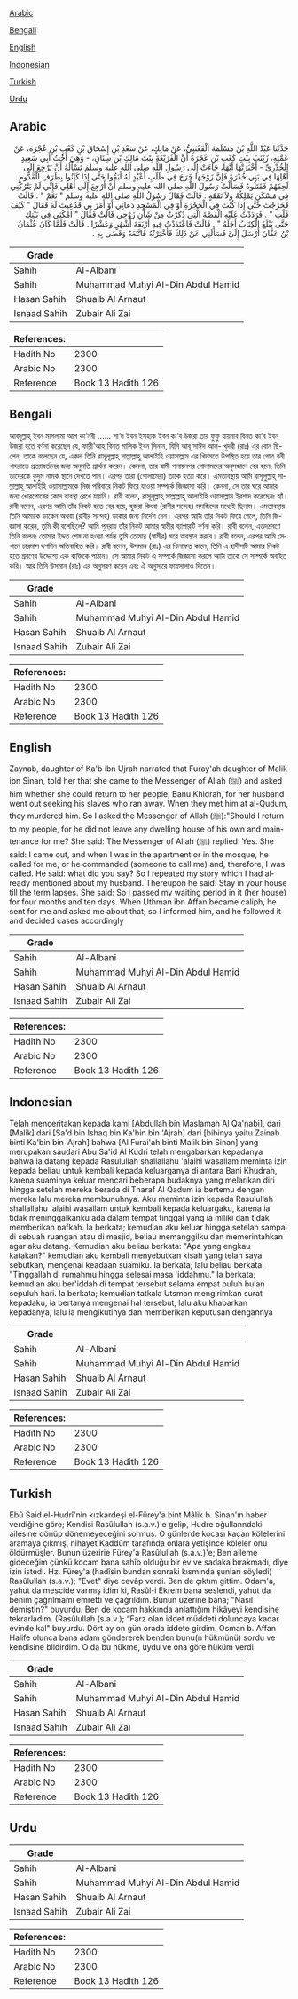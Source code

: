 [Arabic](#arabic)

[Bengali](#bengali)

[English](#english)

[Indonesian](#indonesian)

[Turkish](#turkish)

[Urdu](#urdu)

## Arabic


<div dir="rtl" lang="ar" style={{fontSize:'larger',backgroundColor:'#f8f9fa',padding:20}}>
حَدَّثَنَا عَبْدُ اللَّهِ بْنُ مَسْلَمَةَ الْقَعْنَبِيُّ، عَنْ مَالِكٍ، عَنْ سَعْدِ بْنِ إِسْحَاقَ بْنِ كَعْبِ بْنِ عُجْرَةَ، عَنْ عَمَّتِهِ، زَيْنَبَ بِنْتِ كَعْبِ بْنِ عُجْرَةَ أَنَّ الْفُرَيْعَةَ بِنْتَ مَالِكِ بْنِ سِنَانٍ، - وَهِيَ أُخْتُ أَبِي سَعِيدٍ الْخُدْرِيِّ - أَخْبَرَتْهَا أَنَّهَا، جَاءَتْ إِلَى رَسُولِ اللَّهِ صلى الله عليه وسلم تَسْأَلُهُ أَنْ تَرْجِعَ إِلَى أَهْلِهَا فِي بَنِي خُدْرَةَ فَإِنَّ زَوْجَهَا خَرَجَ فِي طَلَبِ أَعْبُدٍ لَهُ أَبَقُوا حَتَّى إِذَا كَانُوا بِطَرَفِ الْقَدُّومِ لَحِقَهُمْ فَقَتَلُوهُ فَسَأَلْتُ رَسُولَ اللَّهِ صلى الله عليه وسلم أَنْ أَرْجِعَ إِلَى أَهْلِي فَإِنِّي لَمْ يَتْرُكْنِي فِي مَسْكَنٍ يَمْلِكُهُ وَلاَ نَفَقَةٍ ‏.‏ قَالَتْ فَقَالَ رَسُولُ اللَّهِ صلى الله عليه وسلم ‏"‏ نَعَمْ ‏"‏ ‏.‏ قَالَتْ فَخَرَجْتُ حَتَّى إِذَا كُنْتُ فِي الْحُجْرَةِ أَوْ فِي الْمَسْجِدِ دَعَانِي أَوْ أَمَرَ بِي فَدُعِيتُ لَهُ فَقَالَ ‏"‏ كَيْفَ قُلْتِ ‏"‏ ‏.‏ فَرَدَدْتُ عَلَيْهِ الْقِصَّةَ الَّتِي ذَكَرْتُ مِنْ شَأْنِ زَوْجِي قَالَتْ فَقَالَ ‏"‏ امْكُثِي فِي بَيْتِكِ حَتَّى يَبْلُغَ الْكِتَابُ أَجَلَهُ ‏"‏ ‏.‏ قَالَتْ فَاعْتَدَدْتُ فِيهِ أَرْبَعَةَ أَشْهُرٍ وَعَشْرًا ‏.‏ قَالَتْ فَلَمَّا كَانَ عُثْمَانُ بْنُ عَفَّانَ أَرْسَلَ إِلَىَّ فَسَأَلَنِي عَنْ ذَلِكَ فَأَخْبَرْتُهُ فَاتَّبَعَهُ وَقَضَى بِهِ ‏.‏
</div>
<div style={{backgroundColor:'#f8f9fa',padding:20, marginBottom: 10}}><table> <thead> <tr> <th>Grade</th> <th></th> </tr> </thead> <tbody> <tr><td>Sahih</td><td>Al-Albani</td></tr><tr><td>Sahih</td><td>Muhammad Muhyi Al-Din Abdul Hamid</td></tr><tr><td>Hasan Sahih</td><td>Shuaib Al Arnaut</td></tr><tr><td>Isnaad Sahih</td><td>Zubair Ali Zai</td></tr></tbody></table><table> <thead> <tr> <th>References:</th> <th></th> </tr> </thead> <tbody><tr><td>Hadith No</td><td>2300</td></tr><tr><td>Arabic No</td><td>2300</td></tr><tr><td>Reference</td><td>Book 13 Hadith 126</td></tr></tbody></table></div>

## Bengali


<div dir="ltr" lang="bn" style={{fontSize:'larger',backgroundColor:'#f8f9fa',padding:20}}>
আবদুল্লাহ্ ইবন মাসলামা আল কা‘নবী ...... সা‘দ ইবন ইসহাক ইবন কা‘ব উজরা তার ফুফু যায়নাব বিনত কা‘ব ইবন উজরা হতে বর্ণনা করেছেন যে, ফারী'আহ বিনত মালিক ইবন সিনান, যিনি আবূ সাঈদ আল- খুদরী (রাঃ) এর বোন ছিলেন, তাকে বলেছেন যে, একদা তিনি রাসূলূল্লাহ্ সাল্লাল্লাহু আলাইহি ওয়াসাল্লাম এর খিদমতে উপস্থিত হয়ে তার গোত্র বনী খাদরাতে প্রত্যাবর্তনের জন্য অনুমতি প্রার্থনা করেন। কেননা, তার স্বামী পলায়নপর গোলামদের অনুসন্ধানে বের হলে, তিনি তাদেরকে কুদুম নামক স্থানে দেখতে পান। এরপর তারা (গোলামেরা) তাকে হত্যা করে। এমতাবস্থায় আমি রাসূলুল্লাহ্ সাল্লাল্লাহু আলাইহি ওয়াসাল্লামকে নিজ পরিবারে নিকট ফিরে যাওয়া সম্পর্কে জিজ্ঞাসা করি। কেননা, সে তার ঘরে আমার জন্য খোরপোষের কোন ব্যবস্থা রেখে যায়নি। রাবী বলেন, রাসূলূল্লাহ্ সাল্লাল্লাহু আলাইহি ওয়াসাল্লাম ইরশাদ করেছেনঃ হ্যাঁ। রাবী বলেন, এরপর আমি তাঁর নিকট হতে বের হয়ে, হুজরা কিংবা (রাবীর সন্দেহ) মসজিদের মধ্যেই ছিলাম। এমতাবস্থায় তিনি আমাকে ডাকেন অথবা (রাবীর সন্দেহ) ডাকার জন্য নির্দেশ দেন। এরপর আমি তাঁর নিকট ফিরে গেলে, তিনি জিজ্ঞাসা করেন, তুমি কী বলেছিলে? আমি পুনরায় তাঁর নিকট আমার স্বামীর ব্যাপারটি বর্ণনা করি। রাবী বলেন, এতদশ্রবণে তিনি বলেনঃ তোমার ইদ্দত শেষ না হওয়া পর্যন্ত তুমি তোমার (স্বামীর) ঘরে অবস্থান করবে। রাবী বলেন, এরপর আমি সেখানে চারমাস দশদিন অতিবাহিত করি। রাবী বলেন, উসমান (রাঃ) এর খিলাফত কালে, তিনি এ হাদীসটি আমার নিকট হতে শ্রবণের উদ্দেশ্যে এক ব্যক্তিকে পাঠান। সে আমার নিকট এ সম্পর্কে জিজ্ঞাসা করলে আমি তাকে সে সম্পর্কে অবহিত করি। আর তিনি উসমান (রাঃ) এর অনুসরণ করেন এবং ঐ অনুসারে ফায়সালাও দিতেন।
</div>
<div style={{backgroundColor:'#f8f9fa',padding:20, marginBottom: 10}}><table> <thead> <tr> <th>Grade</th> <th></th> </tr> </thead> <tbody> <tr><td>Sahih</td><td>Al-Albani</td></tr><tr><td>Sahih</td><td>Muhammad Muhyi Al-Din Abdul Hamid</td></tr><tr><td>Hasan Sahih</td><td>Shuaib Al Arnaut</td></tr><tr><td>Isnaad Sahih</td><td>Zubair Ali Zai</td></tr></tbody></table><table> <thead> <tr> <th>References:</th> <th></th> </tr> </thead> <tbody><tr><td>Hadith No</td><td>2300</td></tr><tr><td>Arabic No</td><td>2300</td></tr><tr><td>Reference</td><td>Book 13 Hadith 126</td></tr></tbody></table></div>

## English


<div dir="ltr" lang="en" style={{fontSize:'larger',backgroundColor:'#f8f9fa',padding:20}}>
Zaynab, daughter of Ka'b ibn Ujrah narrated that Furay'ah daughter of Malik ibn Sinan, told her that she came to the Messenger of Allah (ﷺ) and asked him whether she could return to her people, Banu Khidrah, for her husband went out seeking his slaves who ran away. When they met him at al-Qudum, they murdered him. So I asked the Messenger of Allah (ﷺ):"Should I return to my people, for he did not leave any dwelling house of his own and maintenance for me? She said: The Messenger of Allah (ﷺ) replied: Yes. She said: I came out, and when I was in the apartment or in the mosque, he called for me, or he commanded (someone to call me) and, therefore, I was called. He said: what did you say? So I repeated my story which I had already mentioned about my husband. Thereupon he said: Stay in your house till the term lapses. She said: So I passed my waiting period in it (her house) for four months and ten days. When Uthman ibn Affan became caliph, he sent for me and asked me about that; so I informed him, and he followed it and decided cases accordingly
</div>
<div style={{backgroundColor:'#f8f9fa',padding:20, marginBottom: 10}}><table> <thead> <tr> <th>Grade</th> <th></th> </tr> </thead> <tbody> <tr><td>Sahih</td><td>Al-Albani</td></tr><tr><td>Sahih</td><td>Muhammad Muhyi Al-Din Abdul Hamid</td></tr><tr><td>Hasan Sahih</td><td>Shuaib Al Arnaut</td></tr><tr><td>Isnaad Sahih</td><td>Zubair Ali Zai</td></tr></tbody></table><table> <thead> <tr> <th>References:</th> <th></th> </tr> </thead> <tbody><tr><td>Hadith No</td><td>2300</td></tr><tr><td>Arabic No</td><td>2300</td></tr><tr><td>Reference</td><td>Book 13 Hadith 126</td></tr></tbody></table></div>

## Indonesian


<div dir="ltr" lang="id" style={{fontSize:'larger',backgroundColor:'#f8f9fa',padding:20}}>
Telah menceritakan kepada kami [Abdullah bin Maslamah Al Qa'nabi], dari [Malik] dari [Sa'd bin Ishaq bin Ka'bin bin 'Ajrah] dari [bibinya yaitu Zainab binti Ka'bin bin 'Ajrah] bahwa [Al Furai'ah binti Malik bin Sinan] yang merupakan saudari Abu Sa'id Al Kudri telah mengabarkan kepadanya bahwa ia datang kepada Rasulullah shallallahu 'alaihi wasallam meminta izin kepada beliau untuk kembali kepada keluarganya di antara Bani Khudrah, karena suaminya keluar mencari beberapa budaknya yang melarikan diri hingga setelah mereka berada di Tharaf Al Qadum ia bertemu dengan mereka lalu mereka membunuhnya. Aku meminta izin kepada Rasulullah shallallahu 'alaihi wasallam untuk kembali kepada keluargaku, karena ia tidak meninggalkanku ada dalam tempat tinggal yang ia miliki dan tidak memberikan nafkah. Ia berkata; kemudian aku keluar hingga setelah sampai di sebuah ruangan atau di masjid, beliau memanggilku dan memerintahkan agar aku datang. Kemudian aku beliau berkata: "Apa yang engkau katakan?" kemudian aku kembali menyebutkan kisah yang telah saya sebutkan, mengenai keadaan suamiku. Ia berkata; lalu beliau berkata: "Tinggallah di rumahmu hingga selesai masa 'iddahmu." Ia berkata; kemudian aku ber'iddah di tempat tersebut selama empat puluh bulan sepuluh hari. Ia berkata; kemudian tatkala Utsman mengirimkan surat kepadaku, ia bertanya mengenai hal tersebut, lalu aku khabarkan kepadanya, lalu ia mengikutinya dan memberikan keputusan dengannya
</div>
<div style={{backgroundColor:'#f8f9fa',padding:20, marginBottom: 10}}><table> <thead> <tr> <th>Grade</th> <th></th> </tr> </thead> <tbody> <tr><td>Sahih</td><td>Al-Albani</td></tr><tr><td>Sahih</td><td>Muhammad Muhyi Al-Din Abdul Hamid</td></tr><tr><td>Hasan Sahih</td><td>Shuaib Al Arnaut</td></tr><tr><td>Isnaad Sahih</td><td>Zubair Ali Zai</td></tr></tbody></table><table> <thead> <tr> <th>References:</th> <th></th> </tr> </thead> <tbody><tr><td>Hadith No</td><td>2300</td></tr><tr><td>Arabic No</td><td>2300</td></tr><tr><td>Reference</td><td>Book 13 Hadith 126</td></tr></tbody></table></div>

## Turkish


<div dir="ltr" lang="tr" style={{fontSize:'larger',backgroundColor:'#f8f9fa',padding:20}}>
Ebû Said el-Hudrî'nin kızkardeşi el-Fürey'a bint Mâlik b. Sinan'ın haber verdiğine göre; Kendisi Rasûlullah (s.a.v.)'e gelip, Hudre oğullanndaki ailesine dönüp dönemeyeceğini sormuş. O günlerde kocası kaçan kölelerini aramaya çıkmış, nihayet Kaddûm tarafında onlara yetişince köleler onu öldürmüşler. Bunun üzeririe Fürey'a Rasûlullah (s.a.v.)'e; Ben aileme gideceğim çünkü kocam bana sahîb olduğu bir ev ve sadaka bırakmadı, diye izin istedi. Hz. Fürey'a (hadîsin bundan sonraki kısmında şunları söyledi) Rasûlullah (s.a.v.); "Evet" diye cevâp verdi. Ben de çıktım gittim. Odam'a, yahut da mescide varmış idim ki, Rasûl-i Ekrem bana seslendi, yahut da benim çağrılmamı emretti ve çağrıldım. Bunun üzerine bana; "Nasıl demiştin?" buyurdu. Ben de kocam hakkında anlattığım hikâyeyi kendisine tekrarladım. (Rasûlullah (s.a.v.); “Farz olan iddet müddeti doluncaya kadar evinde kal" buyurdu. Dört ay on gün orada iddete girdim. Osman b. Affan Halife olunca bana adam göndererek benden bunu(n hükmünü) sordu ve kendisine bildirdim. O da bu hükme, uydu ve ona göre hüküm verdi
</div>
<div style={{backgroundColor:'#f8f9fa',padding:20, marginBottom: 10}}><table> <thead> <tr> <th>Grade</th> <th></th> </tr> </thead> <tbody> <tr><td>Sahih</td><td>Al-Albani</td></tr><tr><td>Sahih</td><td>Muhammad Muhyi Al-Din Abdul Hamid</td></tr><tr><td>Hasan Sahih</td><td>Shuaib Al Arnaut</td></tr><tr><td>Isnaad Sahih</td><td>Zubair Ali Zai</td></tr></tbody></table><table> <thead> <tr> <th>References:</th> <th></th> </tr> </thead> <tbody><tr><td>Hadith No</td><td>2300</td></tr><tr><td>Arabic No</td><td>2300</td></tr><tr><td>Reference</td><td>Book 13 Hadith 126</td></tr></tbody></table></div>

## Urdu


<div dir="rtl" lang="ur" style={{fontSize:'larger',backgroundColor:'#f8f9fa',padding:20}}>

</div>
<div style={{backgroundColor:'#f8f9fa',padding:20, marginBottom: 10}}><table> <thead> <tr> <th>Grade</th> <th></th> </tr> </thead> <tbody> <tr><td>Sahih</td><td>Al-Albani</td></tr><tr><td>Sahih</td><td>Muhammad Muhyi Al-Din Abdul Hamid</td></tr><tr><td>Hasan Sahih</td><td>Shuaib Al Arnaut</td></tr><tr><td>Isnaad Sahih</td><td>Zubair Ali Zai</td></tr></tbody></table><table> <thead> <tr> <th>References:</th> <th></th> </tr> </thead> <tbody><tr><td>Hadith No</td><td>2300</td></tr><tr><td>Arabic No</td><td>2300</td></tr><tr><td>Reference</td><td>Book 13 Hadith 126</td></tr></tbody></table></div>